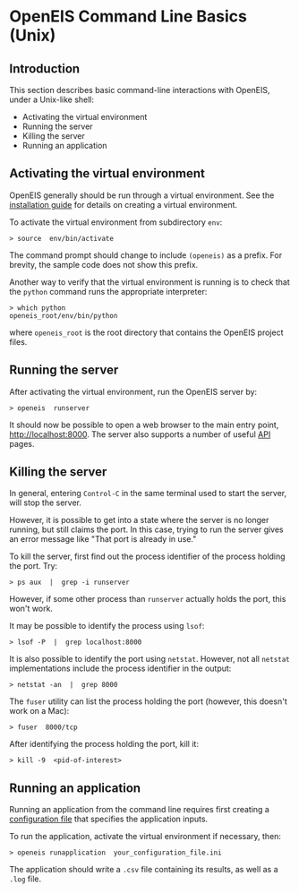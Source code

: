 # OpenEIS Command Line Basics (Unix)


## Introduction

This section describes basic command-line interactions with OpenEIS, under a Unix-like shell:

+ Activating the virtual environment
+ Running the server
+ Killing the server
+ Running an application


## Activating the virtual environment

OpenEIS generally should be run through a virtual environment.
See the [installation guide](install_guide_unix.md) for details on creating a virtual environment.

To activate the virtual environment from subdirectory `env`:

    > source  env/bin/activate

The command prompt should change to include `(openeis)` as a prefix.
For brevity, the sample code does not show this prefix.

Another way to verify that the virtual environment is running is to check that the `python` command runs the appropriate interpreter:

    > which python
    openeis_root/env/bin/python

where `openeis_root` is the root directory that contains the OpenEIS project files.


## Running the server

After activating the virtual environment, run the OpenEIS server by:

    > openeis  runserver

It should now be possible to open a web browser to the main entry point, [http://localhost:8000](http://localhost:8000).
The server also supports a number of useful [API](server_api_pages.md) pages.


## Killing the server

In general, entering `Control-C` in the same terminal used to start the server, will stop the server.

However, it is possible to get into a state where the server is no longer running, but still claims the port.
In this case, trying to run the server gives an error message like "That port is already in use."

To kill the server, first find out the process identifier of the process holding the port.
Try:

    > ps aux  |  grep -i runserver

However, if some other process than `runserver` actually holds the port, this won't work.

It may be possible to identify the process using `lsof`:

    > lsof -P  |  grep localhost:8000

It is also possible to identify the port using `netstat`.
However, not all `netstat` implementations include the process identifier in the output:

    > netstat -an  |  grep 8000

The `fuser` utility can list the process holding the port (however, this doesn't work on a Mac):

    > fuser  8000/tcp

After identifying the process holding the port, kill it:

    > kill -9  <pid-of-interest>


## Running an application

Running an application from the command line requires first creating a [configuration file](configuration_file.md) that specifies the application inputs.

To run the application, activate the virtual environment if necessary, then:

    > openeis runapplication  your_configuration_file.ini

The application should write a `.csv` file containing its results, as well as a `.log` file.
